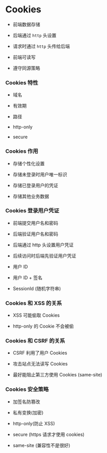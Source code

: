 # Cookies

- 前端数据存储

- 后端通过 `http` 头设置

- 请求时通过 `http` 头传给后端

- 前端可读写

- 遵守同源策略

### Cookies 特性

- 域名

- 有效期

- 路径

- http-only

- secure

### Cookies 作用

- 存储个性化设置

- 存储未登录时用户唯一标识

- 存储已登录用户的凭证

- 存储其他业务数据

### Cookies 登录用户凭证

- 前端提交用户名和密码

- 后端验证用户名和密码

- 后端通过 http 头设置用户凭证

- 后续访问时后端先验证用户凭证

- 用户 ID

- 用户 ID + 签名

- SessionId (随机字符串)

### Cookies 和 XSS 的关系

- XSS 可能偷取 Cookies

- http-only 的 Cookie 不会被偷

### Cookies 和 CSRF 的关系

- CSRF 利用了用户 Cookies

- 攻击站点无法读写 Cookies

- 最好能阻止第三方使用 Cookies (same-site)

### Cookies 安全策略

- 加签名防篡改

- 私有变换(加密)

- http-only(防止 XSS)

- secure (https 请求才使用 cookies)

- same-site (兼容性不是很好)